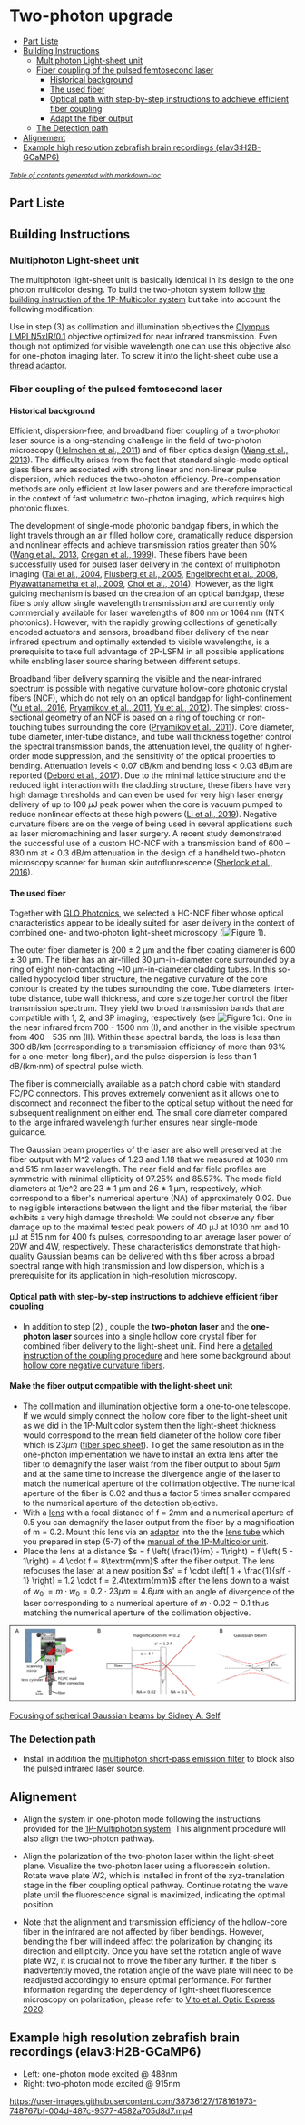 # Two-photon upgrade


- [Part Liste](#part-liste)
- [Building Instructions](#building-instructions)
  * [Multiphoton Light-sheet unit](#multiphoton-light-sheet-unit)
  * [Fiber coupling of the pulsed femtosecond laser](#fiber-coupling-of-the-pulsed-femtosecond-laser)
    + [Historical background](#historical-background)
    + [The used fiber](#the-used-fiber)
    + [Optical path with step-by-step instructions to adchieve efficient fiber coupling](#optical-path-with-step-by-step-instructions-to-adchieve-efficient-fiber-coupling)
    + [Adapt the fiber output](#adapt-the-fiber-output)
  * [The Detection path](#the-detection-path)
- [Alignement](#alignement)
- [Example high resolution zebrafish brain recordings (elav3:H2B-GCaMP6)](#example-high-resolution-zebrafish-brain-recordings--elav3-h2b-gcamp6-)

<small><i><a href='http://ecotrust-canada.github.io/markdown-toc/'>Table of contents generated with markdown-toc</a></i></small>





## Part Liste

## Building Instructions

### Multiphoton Light-sheet unit

The multiphoton light-sheet unit is basically identical in its design to the one photon multicolor desing. To build the two-photon system follow [the building instruction of the 1P-Multicolor system](1P_Multicolor_System.md) but take into account the following modification: 

Use in step (3) as collimation and illumination objectives  the [Olympus LMPLN5xIR/0.1](https://www.olympus-lifescience.com/modules/pdfgen/pdfmaker/en_pdf-export_objectives.7efd53eb1e8b4d509bc1bbe2184a7e28/LMPLN5XIR.pdf?rev=1615725199) objective optimized for near infrared transmission. Even though not optimized for visible wavelength one can use this objective also for one-photon imaging later. To screw it into the light-sheet cube use a [thread adaptor](https://punchout.webdev02.thorlabs.com/thorproduct.cfm?partnumber=RMSA3).

### Fiber coupling of the pulsed femtosecond laser

#### Historical background
Efficient, dispersion-free, and broadband fiber coupling of a two-photon laser source is a long-standing challenge in the field of two-photon microscopy ([Helmchen et al., 2011](http://cshprotocols.cshlp.org/content/2013/10/pdb.top078147.long)) and of fiber optics design ([Wang et al., 2013](https://www.cambridge.org/core/journals/high-power-laser-science-and-engineering/article/hollowcore-photonic-crystal-fibre-for-high-power-laser-beam-delivery/8D2851845D043DA937A93F431D9F9D9C)). The difficulty arises from the fact that standard single-mode optical glass fibers are associated with strong linear and non-linear pulse dispersion, which reduces the two-photon efficiency. Pre-compensation methods are only efficient at low laser powers and are therefore impractical in the context of fast volumetric two-photon imaging, which requires high photonic fluxes. 

The development of single-mode photonic bandgap fibers, in which the light travels through an air filled hollow core, dramatically reduce dispersion and nonlinear effects and achieve transmission ratios greater than 50% ([Wang et al., 2013](https://www.cambridge.org/core/journals/high-power-laser-science-and-engineering/article/hollowcore-photonic-crystal-fibre-for-high-power-laser-beam-delivery/8D2851845D043DA937A93F431D9F9D9C), [Cregan et al., 1999](https://www.science.org/doi/10.1126/science.285.5433.1537)). These fibers have been successfully used for pulsed laser delivery in the context of multiphoton imaging ([Tai et al., 2004](https://opg.optica.org/abstract.cfm?URI=oe-12-25-6122), [Flusberg et al., 2005](https://opg.optica.org/abstract.cfm?URI=ol-30-17-2272), [Engelbrecht et al., 2008](https://opg.optica.org/abstract.cfm?URI=oe-16-8-5556), [Piyawattanametha et al,. 2009](https://opg.optica.org/abstract.cfm?&uri=ol-34-15-2309), [Choi et al., 2014](https://www.nature.com/articles/srep06626)). However, as the light guiding mechanism is based on the creation of an optical bandgap, these fibers only allow single wavelength transmission and are currently only commercially available for laser wavelengths of 800 nm or 1064 nm (NTK photonics). However, with the rapidly growing collections of genetically encoded actuators and sensors, broadband fiber delivery of the near infrared spectrum and optimally extended to visible wavelengths, is a prerequisite to take full advantage of 2P-LSFM in all possible applications while enabling laser source sharing between different setups.

Broadband fiber delivery spanning the visible and the near-infrared spectrum is possible with negative curvature hollow-core photonic crystal fibers (NCF), which do not rely on an optical bandgap for light-confinement ([Yu et al., 2016](https://opg.optica.org/abstract.cfm?URI=oe-24-12-12969), [Pryamikov et al., 2011](https://opg.optica.org/abstract.cfm?URI=oe-19-2-1441), [Yu et al., 2012](https://doi.org/10.1364/OE.20.011153)). The simplest cross-sectional geometry of an NCF is based on a ring of touching or non-touching tubes surrounding the core ([Pryamikov et al., 2011](https://opg.optica.org/abstract.cfm?URI=oe-19-2-1441)). Core diameter, tube diameter, inter-tube distance, and tube wall thickness together control the spectral transmission bands, the attenuation level, the quality of higher-order mode suppression, and the sensitivity of the optical properties to bending. Attenuation levels < 0.07 dB/km and bending loss < 0.03 dB/m are reported ([Debord et al., 2017](https://doi.org/10.1364/OPTICA.4.000209)). Due to the minimal lattice structure and the reduced light interaction with the cladding structure, these fibers have very high damage thresholds and can even be used for very high laser energy delivery of up to 100 $\mu\textrm{J}$ peak power when the core is vacuum pumped to reduce nonlinear effects at these high powers ([Li et al., 2019](https://doi.org/10.1016/j.ijleo.2019.163093)). Negative curvature fibers are on the verge of being used in several applications such as laser micromachining and laser surgery. A recent study demonstrated the successful use of a custom HC-NCF with a transmission band of 600 – 830 nm at < 0.3 dB/m attenuation in the design of a handheld two-photon microscopy scanner for human skin autofluorescence ([Sherlock et al., 2016](https://doi.org/10.1002/jbio.201500290)).

#### The used fiber

Together with [GLO Photonics](https://www.glophotonics.fr/), we selected a HC-NCF fiber whose optical characteristics appear to be ideally suited for laser delivery in the context of combined one- and two-photon light-sheet microscopy (![Figure 1](link_to_figure)). 

The outer fiber diameter is 200 ± 2 μm and the fiber coating diameter is 600 ± 30 μm. The fiber has an air-filled 30 μm-in-diameter core surrounded by a ring of eight non-contacting ~10 μm-in-diameter cladding tubes. In this so-called hypocycloid fiber structure, the negative curvature of the core contour is created by the tubes surrounding the core. Tube diameters, inter-tube distance, tube wall thickness, and core size together control the fiber transmission spectrum. They yield two broad transmission bands that are compatible with 1, 2, and 3P imaging, respectively (see ![Figure 1c](link_to_figure_c)): One in the near infrared from 700 - 1500 nm (I), and another in the visible spectrum from 400 - 535 nm (II). Within these spectral bands, the loss is less than 300 dB/km (corresponding to a transmission efficiency of more than 93% for a one-meter-long fiber), and the pulse dispersion is less than 1 dB/(km·nm) of spectral pulse width. 

The fiber is commercially available as a patch chord cable with standard FC/PC connectors. This proves extremely convenient as it allows one to disconnect and reconnect the fiber to the optical setup without the need for subsequent realignment on either end. The small core diameter compared to the large infrared wavelength further ensures near single-mode guidance.

The Gaussian beam properties of the laser are also well preserved at the fiber output with M^2 values of 1.23 and 1.18 that we measured at 1030 nm and 515 nm laser wavelength. The near field and far field profiles are symmetric with minimal ellipticity of 97.25% and 85.57%. The mode field diameters at 1/e^2 are 23 ± 1 μm and 26 ± 1 μm, respectively, which correspond to a fiber's numerical aperture (NA) of approximately 0.02. Due to negligible interactions between the light and the fiber material, the fiber exhibits a very high damage threshold: We could not observe any fiber damage up to the maximal tested peak powers of 40 μJ at 1030 nm and 10 μJ at 515 nm for 400 fs pulses, corresponding to an average laser power of 20W and 4W, respectively. These characteristics demonstrate that high-quality Gaussian beams can be delivered with this fiber across a broad spectral range with high transmission and low dispersion, which is a prerequisite for its application in high-resolution microscopy.



#### Optical path with step-by-step instructions to adchieve efficient fiber coupling
* In addition to step (2) , couple the **two-photon laser** and the **one-photon laser** sources into a single hollow core crystal fiber for combined fiber delivery to the light-sheet unit. Find here a [detailed instruction of the coupling procedure](Fiber_coupling.md) and here some background about [hollow core negative curvature fibers](FiberOpticsReview.md).

#### Make the fiber output compatible with the light-sheet unit

* The collimation and illumination objective form a one-to-one telescope. If we would simply connect the hollow core fiber to the light-sheet unit as we did in the 1P-Multicolor system then the light-sheet thickness would correspond to the mean field diameter of the hollow core fiber which is $23\mu m$ ([fiber spec sheet](https://github.com/vbormuth/OLU/files/9039097/PMC-C-K9005.B2_delivered_2019-01-16.pdf)). To get the same resolution as in the one-photon implementation we have to install an extra lens after the fiber to demagnify the laser waist from the fiber output to about $5\mu m$ and at the same time to increase the divergence angle of the laser to match the numerical aperture of the collimation objective. The numerical aperture of the fiber is 0.02 and thus a factor 5 times smaller compared to the numerical aperture of the detection objective.
* With a [lens](https://www.thorlabs.com/thorproduct.cfm?partnumber=C151TMD-B) with a focal distance of f = 2mm and a numerical aperture of 0.5 you can demagnify the laser output from the fiber by a magnification of m = 0.2. Mount this lens via an [adaptor](https://www.thorlabs.com/thorproduct.cfm?partnumber=S05TM06) into the the [lens tube](https://www.thorlabs.com/thorproduct.cfm?partnumber=SM05M10) which you prepared in step (5-7) of the [manual of the 1P-Multicolor unit](1P_Multicolor_System.md).  
* Place the lens at a distance $s = f \left( \frac{1}{m} - 1\right) = f \left( 5 - 1\right) = 4 \cdot f = 8\textrm{mm}$ after the fiber output. The lens refocuses the laser at a new position $s' = f \cdot \left[ 1 + \frac{1}{s/f - 1} \right] = 1.2 \cdot f = 2.4\textrm{mm}$ after the lens down to a waist of $w_0^{'} = m \cdot w_0 = 0.2 \cdot 23 \mu m = 4.6\mu m$ with an angle of divergence of the laser corresponding to a numerical aperture of $m \cdot 0.02 = 0.1$ thus matching the numerical aperture of the collimation objective.


![NA_Expander](Figures/Coupling2P_update.png)

[Focusing of spherical Gaussian beams by Sidney A. Self](https://citeseerx.ist.psu.edu/viewdoc/download?doi=10.1.1.1091.571&rep=rep1&type=pdf)




### The Detection path
* Install in addition the [multiphoton short-pass emission filter](https://www.semrock.com/filterdetails.aspx?id=ff01-750/sp-25) to block also the pulsed infrared laser source.

## Alignement

* Align the system in one-photon mode following the instructions provided for the [1P-Multiphoton system](1P_Multicolor_System.md). This alignment procedure will also align the two-photon pathway.

* Align the polarization of the two-photon laser within the light-sheet plane. Visualize the two-photon laser using a fluorescein solution. Rotate wave plate W2, which is installed in front of the xyz-translation stage in the fiber coupling optical pathway. Continue rotating the wave plate until the fluorescence signal is maximized, indicating the optimal position.

* Note that the alignment and transmission efficiency of the hollow-core fiber in the infrared are not affected by fiber bendings. However, bending the fiber will indeed affect the polarization by changing its direction and ellipticity. Once you have set the rotation angle of wave plate W2, it is crucial not to move the fiber any further. If the fiber is inadvertently moved, the rotation angle of the wave plate will need to be readjusted accordingly to ensure optimal performance. For further information regarding the dependency of light-sheet fluorescence microscopy on polarization, please refer to [Vito et al. Optic Express 2020](https://opg.optica.org/boe/fulltext.cfm?uri=boe-11-8-4651&id=433823).

## Example high resolution zebrafish brain recordings (elav3:H2B-GCaMP6)

* Left: one-photon mode excited @ 488nm
* Right:  two-photon mode excited @ 915nm

https://user-images.githubusercontent.com/38736127/178161973-748767bf-004d-487c-9377-4582a705d8d7.mp4
